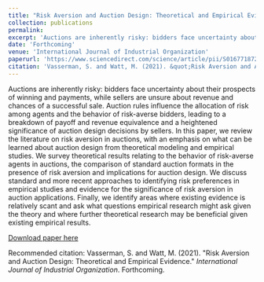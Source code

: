 ```yaml
---
title: "Risk Aversion and Auction Design: Theoretical and Empirical Evidence"
collection: publications
permalink:
excerpt: 'Auctions are inherently risky: bidders face uncertainty about their prospects of winning and payments, while sellers are unsure about revenue and chances of a successful sale. Auction rules influence the allocation of risk among agents and the behavior of risk-averse bidders, leading to a breakdown of payoff and revenue equivalence and a heightened significance of auction design decisions by sellers. In this paper, we review the literature on risk aversion in auctions, with an emphasis on what can be learned about auction design from theoretical modeling and empirical studies. We survey theoretical results relating to the behavior of risk-averse agents in auctions, the comparison of standard auction formats in the presence of risk aversion and implications for auction design. We discuss standard and more recent approaches to identifying risk preferences in empirical studies and evidence for the significance of risk aversion in auction applications. Finally, we identify areas where existing evidence is relatively scant and ask what questions empirical research might ask given the theory and where further theoretical research may be beneficial given existing empirical results.'
date: 'Forthcoming'
venue: 'International Journal of Industrial Organization'
paperurl: 'https://www.sciencedirect.com/science/article/pii/S0167718721000515'
citation: 'Vasserman, S. and Watt, M. (2021). &quot;Risk Aversion and Auction Design: Theoretical and Empirical Evidence.&quot; <i>International Journal of Industrial Organization</i>. Forthcoming.'
---
```

Auctions are inherently risky: bidders face uncertainty about their prospects of winning and payments, while sellers are unsure about revenue and chances of a successful sale. Auction rules influence the allocation of risk among agents and the behavior of risk-averse bidders, leading to a breakdown of payoff and revenue equivalence and a heightened significance of auction design decisions by sellers. In this paper, we review the literature on risk aversion in auctions, with an emphasis on what can be learned about auction design from theoretical modeling and empirical studies. We survey theoretical results relating to the behavior of risk-averse agents in auctions, the comparison of standard auction formats in the presence of risk aversion and implications for auction design. We discuss standard and more recent approaches to identifying risk preferences in empirical studies and evidence for the significance of risk aversion in auction applications. Finally, we identify areas where existing evidence is relatively scant and ask what questions empirical research might ask given the theory and where further theoretical research may be beneficial given existing empirical results.

[Download paper here](https://www.sciencedirect.com/science/article/pii/S0167718721000515)

Recommended citation: Vasserman, S. and Watt, M. (2021). "Risk Aversion and Auction Design: Theoretical and Empirical Evidence." <i>International Journal of Industrial Organization</i>. Forthcoming.
